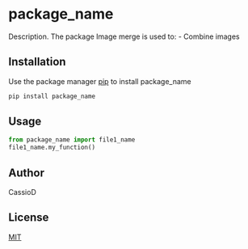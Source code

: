 # package_name

Description. 
The package Image merge is used to:
	- Combine images

## Installation

Use the package manager [pip](https://pip.pypa.io/en/stable/) to install package_name

```bash
pip install package_name
```

## Usage

```python
from package_name import file1_name
file1_name.my_function()
```

## Author
CassioD

## License
[MIT](https://choosealicense.com/licenses/mit/)
